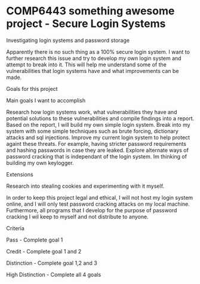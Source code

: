 # COMP6443 something awesome project - Secure Login Systems

Investigating login systems and password storage

Apparently there is no such thing as a 100% secure login system. I want to further research this issue and try to develop my own login system and attempt to break into it. This will help me understand some of the vulnerabilities that login systems have and what improvements can be made.

 

Goals for this project

Main goals I want to accomplish

Research how login systems work, what vulnerabilities they have and potential solutions to these vulnerabilities and compile findings into a report. Based on the report, I will build my own simple login system. 
Break into my system with some simple techniques such as brute forcing, dictionary attacks and sql injections.
Improve my current login system to help protect againt these threats. For example, having stricter password requirements and hashing passwords in case they are leaked.
Explore alternate ways of password cracking that is independant of the login system. Im thinking of building my own keylogger.
 

Extensions 

Research into stealing cookies and experimenting with it myself.
 

In order to keep this project legal and ethical, I will not host my login system online, and I will only test password cracking attacks on my local machine. Furthermore, all programs that I develop for the purpose of password cracking I wil keep to myself and not distribute to anyone.

 

Criteria

Pass - Complete goal 1

Credit - Complete goal 1 and 2

Distinction - Complete goal 1,2 and 3

High Distinction - Complete all 4 goals

 

